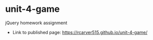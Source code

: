 # unit-4-game
jQuery homework assignment

* Link to published page:
 https://rcarver515.github.io/unit-4-game/
 
 
